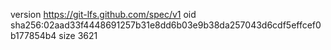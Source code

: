 version https://git-lfs.github.com/spec/v1
oid sha256:02aad33f4448691257b31e8dd6b03e9b38da257043d6cdf5effcef0b177854b4
size 3621
